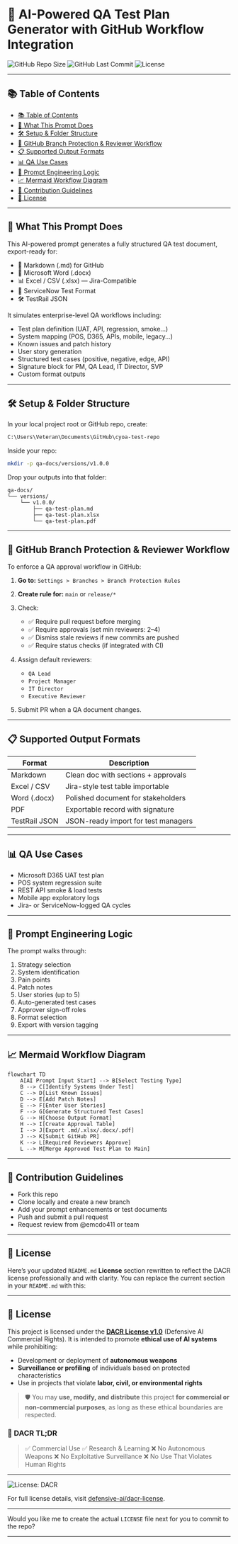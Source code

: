 # 🤖 AI-Powered QA Test Plan Generator with GitHub Workflow Integration

![GitHub Repo Size](https://img.shields.io/github/repo-size/emcdo411/cyoa-test-repo)
![GitHub Last Commit](https://img.shields.io/github/last-commit/emcdo411/cyoa-test-repo)
![License](https://img.shields.io/github/license/emcdo411/cyoa-test-repo)

---

## 📚 Table of Contents

* [📚 Table of Contents](#-table-of-contents)
* [🚀 What This Prompt Does](#-what-this-prompt-does)
* [🛠️ Setup & Folder Structure](#️-setup--folder-structure)
* [🔐 GitHub Branch Protection & Reviewer Workflow](#-github-branch-protection--reviewer-workflow)
* [📋 Supported Output Formats](#-supported-output-formats)
* [📊 QA Use Cases](#-qa-use-cases)
* [🧠 Prompt Engineering Logic](#-prompt-engineering-logic)
* [📈 Mermaid Workflow Diagram](#-mermaid-workflow-diagram)
* [📎 Contribution Guidelines](#-contribution-guidelines)
* [📄 License](#-license)

---

## 🚀 What This Prompt Does

This AI-powered prompt generates a fully structured QA test document, export-ready for:

* 📘 Markdown (.md) for GitHub
* 📄 Microsoft Word (.docx)
* 📊 Excel / CSV (.xlsx) — Jira-Compatible
* 🧪 ServiceNow Test Format
* 🛠️ TestRail JSON

It simulates enterprise-level QA workflows including:

* Test plan definition (UAT, API, regression, smoke...)
* System mapping (POS, D365, APIs, mobile, legacy...)
* Known issues and patch history
* User story generation
* Structured test cases (positive, negative, edge, API)
* Signature block for PM, QA Lead, IT Director, SVP
* Custom format outputs

---

## 🛠️ Setup & Folder Structure

In your local project root or GitHub repo, create:

```bash
C:\Users\Veteran\Documents\GitHub\cyoa-test-repo
```

Inside your repo:

```bash
mkdir -p qa-docs/versions/v1.0.0
```

Drop your outputs into that folder:

```
qa-docs/
└── versions/
    └── v1.0.0/
        ├── qa-test-plan.md
        ├── qa-test-plan.xlsx
        └── qa-test-plan.pdf
```

---

## 🔐 GitHub Branch Protection & Reviewer Workflow

To enforce a QA approval workflow in GitHub:

1. **Go to:** `Settings > Branches > Branch Protection Rules`

2. **Create rule for:** `main` or `release/*`

3. Check:

   * ✅ Require pull request before merging
   * ✅ Require approvals (set min reviewers: 2–4)
   * ✅ Dismiss stale reviews if new commits are pushed
   * ✅ Require status checks (if integrated with CI)

4. Assign default reviewers:

   * `QA Lead`
   * `Project Manager`
   * `IT Director`
   * `Executive Reviewer`

5. Submit PR when a QA document changes.

---

## 📋 Supported Output Formats

| Format        | Description                         |
| ------------- | ----------------------------------- |
| Markdown      | Clean doc with sections + approvals |
| Excel / CSV   | Jira-style test table importable    |
| Word (.docx)  | Polished document for stakeholders  |
| PDF           | Exportable record with signature    |
| TestRail JSON | JSON-ready import for test managers |

---

## 📊 QA Use Cases

* Microsoft D365 UAT test plan
* POS system regression suite
* REST API smoke & load tests
* Mobile app exploratory logs
* Jira- or ServiceNow-logged QA cycles

---

## 🧠 Prompt Engineering Logic

The prompt walks through:

1. Strategy selection
2. System identification
3. Pain points
4. Patch notes
5. User stories (up to 5)
6. Auto-generated test cases
7. Approver sign-off roles
8. Format selection
9. Export with version tagging

---

## 📈 Mermaid Workflow Diagram

```mermaid
flowchart TD
    A[AI Prompt Input Start] --> B[Select Testing Type]
    B --> C[Identify Systems Under Test]
    C --> D[List Known Issues]
    D --> E[Add Patch Notes]
    E --> F[Enter User Stories]
    F --> G[Generate Structured Test Cases]
    G --> H[Choose Output Format]
    H --> I[Create Approval Table]
    I --> J[Export .md/.xlsx/.docx/.pdf]
    J --> K[Submit GitHub PR]
    K --> L[Required Reviewers Approve]
    L --> M[Merge Approved Test Plan to Main]
```

---

## 📎 Contribution Guidelines

* Fork this repo
* Clone locally and create a new branch
* Add your prompt enhancements or test documents
* Push and submit a pull request
* Request review from @emcdo411 or team

---

## 📄 License

Here’s your updated `README.md` **License** section rewritten to reflect the DACR license professionally and with clarity. You can replace the current section in your `README.md` with this:

---

## 📜 License

This project is licensed under the **[DACR License v1.0](https://github.com/defensive-ai/dacr-license)** (Defensive AI Commercial Rights).
It is intended to promote **ethical use of AI systems** while prohibiting:

* Development or deployment of **autonomous weapons**
* **Surveillance or profiling** of individuals based on protected characteristics
* Use in projects that violate **labor, civil, or environmental rights**

> 🛡️ You may **use, modify, and distribute** this project **for commercial or non-commercial purposes**, as long as these ethical boundaries are respected.

### 📘 DACR TL;DR

> ✅ Commercial Use
> ✅ Research & Learning
> ❌ No Autonomous Weapons
> ❌ No Exploitative Surveillance
> ❌ No Use That Violates Human Rights

---

![License: DACR](https://img.shields.io/badge/license-DACR-blueviolet)

For full license details, visit [defensive-ai/dacr-license](https://github.com/defensive-ai/dacr-license).

---

Would you like me to create the actual `LICENSE` file next for you to commit to the repo?

---

